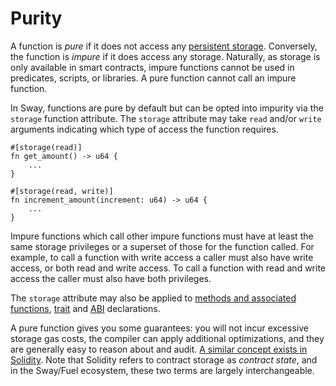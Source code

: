# Purity

A function is _pure_ if it does not access any [persistent storage](./storage.md). Conversely, the function is _impure_ if it does access any storage. Naturally, as storage is only available in smart contracts, impure functions cannot be used in predicates, scripts, or libraries. A pure function cannot call an impure function.

In Sway, functions are pure by default but can be opted into impurity via the `storage` function attribute. The `storage` attribute may take `read` and/or `write` arguments indicating which type of access the function requires.

```sway
#[storage(read)]
fn get_amount() -> u64 {
    ...
}

#[storage(read, write)]
fn increment_amount(increment: u64) -> u64 {
    ...
}
```

Impure functions which call other impure functions must have at least the same storage privileges or a superset of those for the function called. For example, to call a function with write access a caller must also have write access, or both read and write access. To call a function with read and write access the caller must also have both privileges.

The `storage` attribute may also be applied to [methods and associated functions](../basics/methods_and_associated_functions.md), [trait](../advanced/traits.md) and [ABI](../sway-program-types/smart_contracts.md#the-abi-declaration) declarations.

A pure function gives you some guarantees: you will not incur excessive storage gas costs, the compiler can apply additional optimizations, and they are generally easy to reason about and audit. [A similar concept exists in Solidity](https://docs.soliditylang.org/en/v0.8.10/contracts.html#pure-functions). Note that Solidity refers to contract storage as _contract state_, and in the Sway/Fuel ecosystem, these two terms are largely interchangeable.
